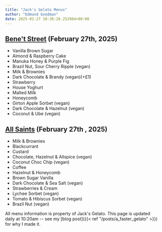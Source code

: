 ```yaml
---
title: "Jack's Gelato Menus"
author: "Edmund Goodman"
date: 2025-02-27 10:36:28.252984+00:00
---
```


## [Bene't Street](https://www.jacksgelato.com/bene-t-street-menu) (February 27th, 2025)

- Vanilla Brown Sugar
- Almond & Raspberry Cake
- Manuka Honey & Purple Fig
- Brazil Nut, Sour Cherry Ripple (vegan)
- Milk & Brownies
- Dark Chocolate & Brandy (vegan)(+£1)
- Strawberry
- House Yoghurt
- Malted Milk
- Honeycomb
- Girton Apple Sorbet (vegan)
- Dark Chocolate & Hazelnut (vegan)
- Coconut & Ube (vegan)


## [All Saints](https://www.jacksgelato.com/all-saints-menu) (February 27th  , 2025)

- Milk & Brownies
- Blackcurrant
- Custard
- Chocolate, Hazelnut & Allspice (vegan)
- Coconut Choc Chip (vegan)
- Coffee
- Hazelnut & Honeycomb
- Brown Sugar Vanilla
- Dark Chocolate & Sea Salt (vegan)
- Strawberries & Cream
- Lychee Sorbet (vegan)
- Tomato & Hibiscus Sorbet (vegan)
- Brazil Nut (vegan)

All menu information is property of Jack's Gelato. This page is
updated daily at 10:20am -- see my
[blog post]({{< ref "/posts/a_faster_gelato" >}}) for why I made it.

